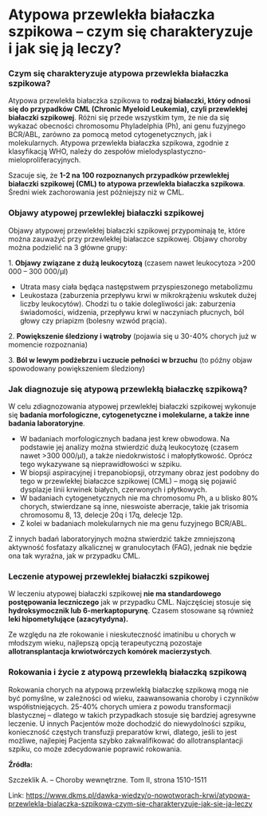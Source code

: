 # Atypowa przewlekła białaczka szpikowa – czym się charakteryzuje i jak się ją leczy?

### Czym się charakteryzuje atypowa przewlekła białaczka szpikowa?


Atypowa przewlekła białaczka szpikowa to **rodzaj białaczki, który odnosi się do przypadków CML (Chronic Myeloid Leukemia), czyli przewlekłej białaczki szpikowej**. Różni się przede wszystkim tym, że nie da się wykazać obecności chromosomu Phyladelphia (Ph), ani genu fuzyjnego BCR/ABL, zarówno za pomocą metod cytogenetycznych, jak i molekularnych. Atypowa przewlekła białaczka szpikowa, zgodnie z klasyfikacją WHO, należy do zespołów mielodysplastyczno\-mieloproliferacyjnych.


Szacuje się, że **1\-2 na 100 rozpoznanych przypadków przewlekłej białaczki szpikowej (CML) to atypowa przewlekła białaczka szpikowa**. Średni wiek zachorowania jest późniejszy niż w CML.


### Objawy atypowej przewlekłej białaczki szpikowej


Objawy atypowej przewlekłej białaczki szpikowej przypominają te, które można zauważyć przy przewlekłej białaczce szpikowej. Objawy choroby można podzielić na 3 główne grupy:


1\. **Objawy związane z dużą leukocytozą** (czasem nawet leukocytoza \>200 000 – 300 000/μl)


* Utrata masy ciała będąca następstwem przyspieszonego metabolizmu
* Leukostaza (zaburzenia przepływu krwi w mikrokrążeniu wskutek dużej liczby leukocytów). Chodzi tu o takie dolegliwości jak: zaburzenia świadomości, widzenia, przepływu krwi w naczyniach płucnych, ból głowy czy priapizm (bolesny wzwód prącia).


2\. **Powiększenie śledziony i wątroby** (pojawia się u 30\-40% chorych już w momencie rozpoznania)


3\. **Ból w lewym podżebrzu i uczucie pełności w brzuchu** (to późny objaw spowodowany powiększeniem śledziony)


### Jak diagnozuje się atypową przewlekłą białaczkę szpikową?


W celu zdiagnozowania atypowej przewlekłej białaczki szpikowej wykonuje się **badania morfologiczne, cytogenetyczne i molekularne, a także inne badania laboratoryjne**.


* W badaniach morfologicznych badana jest krew obwodowa. Na podstawie jej analizy można stwierdzić dużą leukocytozę (czasem nawet \>300 000/μl), a także niedokrwistość i małopłytkowość. Oprócz tego wykazywane są nieprawidłowości w szpiku.
* W biopsji aspiracyjnej i trepanobiopsji, otrzymany obraz jest podobny do tego w przewlekłej białaczce szpikowej (CML) – mogą się pojawić dysplazje linii krwinek białych, czerwonych i płytkowych.
* W badaniach cytogenetycznych nie ma chromosomu Ph, a u blisko 80% chorych, stwierdzane są inne, nieswoiste aberracje, takie jak trisomia chromosomu 8, 13, delecje 20q i 17q, delecje 12p.
* Z kolei w badaniach molekularnych nie ma genu fuzyjnego BCR/ABL.


Z innych badań laboratoryjnych można stwierdzić także zmniejszoną aktywność fosfatazy alkalicznej w granulocytach (FAG), jednak nie będzie ona tak wyraźna, jak w przypadku CML.


### Leczenie atypowej przewlekłej białaczki szpikowej


W leczeniu atypowej białaczki szpikowej **nie ma standardowego postępowania leczniczego** jak w przypadku CML. Najczęściej stosuje się **hydroksymocznik lub 6\-merkaptopurynę**. Czasem stosowane są również **leki hipometylujące (azacytydyna).**


Ze względu na złe rokowanie i nieskuteczność imatinibu u chorych w młodszym wieku, najlepszą opcją terapeutyczną pozostaje **allotransplantacja krwiotwórczych komórek macierzystych**.


### Rokowania i życie z atypową przewlekłą białaczką szpikową


Rokowania chorych na atypową przewlekłą białaczkę szpikową mogą nie być pomyślne, w zależności od wieku, zaawansowania choroby i czynników współistniejących. 25\-40% chorych umiera z powodu transformacji blastycznej – dlatego w takich przypadkach stosuje się bardziej agresywne leczenie. U innych Pacjentów może dochodzić do niewydolności szpiku, konieczność częstych transfuzji preparatów krwi, dlatego, jeśli to jest możliwe, najlepiej Pacjenta szybko zakwalifikować do allotransplantacji szpiku, co może zdecydowanie poprawić rokowania.


**Źródła:**


Szczeklik A. – Choroby wewnętrzne. Tom II, strona 1510\-1511



Link: https://www.dkms.pl/dawka-wiedzy/o-nowotworach-krwi/atypowa-przewlekla-bialaczka-szpikowa-czym-sie-charakteryzuje-jak-sie-ja-leczy
